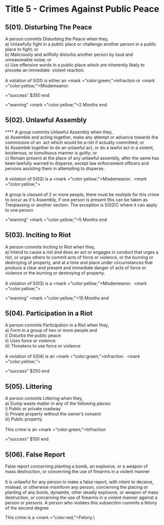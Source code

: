 # Title 5 - Crimes Against Public Peace

## 5(01).‌ ‌Disturbing‌ ‌The‌ ‌Peace‌ ‌

A‌ ‌person‌ ‌commits‌ ‌Disturbing‌ ‌the‌ ‌Peace‌ ‌when‌ ‌they,‌\
&#x20;    a) Unlawfully‌ ‌fight‌ ‌in‌ ‌a‌ ‌‌public‌‌ ‌place‌ ‌or‌ ‌challenge‌ ‌another‌ ‌person‌ ‌in‌ ‌a‌ ‌‌public‌‌ ‌place‌ ‌to‌ ‌fight;‌ ‌or‌\
&#x20;    b) Maliciously‌ ‌and‌ ‌willfully‌ ‌disturbs‌ ‌another‌ ‌person‌ ‌by‌ ‌loud‌ ‌and‌ ‌unreasonable‌ ‌noise;‌ ‌or‌\
&#x20;    c) Use‌ ‌offensive‌ ‌words‌ ‌in‌ ‌a‌ ‌‌public‌‌ ‌place‌ ‌which‌ ‌are‌ ‌inherently‌ ‌likely‌ ‌to‌ ‌provoke‌ ‌an‌ ‌immediate‌ ‌           violent‌ ‌reaction.‌\
\
A‌ ‌violation‌ ‌of‌ ‌5(01)‌ ‌is‌ ‌either an <mark ="color:green;">infraction</mark> or <mark ="color:yellow;">Misdemeanor</mark>.‌ ‌

  ="success" 
$350
 end 

  ="warning" 
<mark ="color:yellow;">2 Months</mark>
 end 

## 5(02).‌ ‌Unlawful‌ ‌Assembly‌

&#x20;**** A‌ ‌‌group‌ ‌‌commits‌ ‌Unlawful‌ ‌Assembly‌ ‌when‌ ‌they,‌\
&#x20;    a) Assemble‌ ‌and‌ ‌acting‌ ‌together,‌ ‌make‌ ‌any‌ ‌attempt‌ ‌or‌ ‌advance‌ ‌towards‌ ‌the‌ ‌commission‌ ‌of‌ ‌an‌ ‌ act‌ ‌which‌ ‌would‌ ‌be‌ ‌a‌ ‌riot‌ ‌if‌ ‌actually‌ ‌committed;‌ ‌or‌\
&#x20;    b) Assemble‌ ‌together‌ ‌to‌ ‌do‌ ‌an‌ ‌unlawful‌ ‌act,‌ ‌or‌ ‌do‌ ‌a‌ ‌lawful‌ ‌act‌ ‌in‌ ‌a‌ ‌violent,‌ ‌boisterous,‌ ‌or‌ ‌tumultuous‌ ‌manner‌ ‌is‌ ‌guilty;‌ ‌or‌\
&#x20;    c) Remain‌ ‌present‌ ‌at‌ ‌the‌ ‌place‌ ‌of‌ ‌any‌ ‌unlawful‌ ‌assembly,‌ ‌after‌ ‌the‌ ‌same‌ ‌has‌ ‌been‌ ‌lawfully‌ ‌warned‌ ‌to‌ ‌disperse,‌ ‌except‌ ‌law‌ ‌enforcement‌ ‌officers‌ ‌and‌ ‌persons‌ ‌assisting‌ ‌them‌ ‌in‌ ‌attempting‌ ‌to‌ ‌disperse.‌\
\
A violation of 5(02) is a <mark ="color:yellow;">Misdemeanor‌‌</mark>.‌ ‌ <mark ="color:yellow;"></mark> \
\
A‌ ‌group‌ ‌is‌ ‌classed‌ ‌of‌ ‌2‌ ‌or‌ ‌more‌ ‌people,‌ ‌there‌ ‌must‌ ‌be‌ ‌multiple‌ ‌for‌ ‌this‌ ‌crime‌ ‌to‌ ‌occur‌ ‌as‌ ‌it's ‌Assembly,‌ ‌if‌ ‌one‌ ‌person‌ ‌is‌ ‌present‌ ‌this‌ ‌can‌ ‌be‌ ‌taken‌ ‌as‌ ‌Trespassing‌ ‌or‌ ‌another‌ ‌section.‌ ‌The ‌exception‌ ‌is‌ ‌5(02)C‌ ‌where‌ ‌it‌ ‌can‌ ‌apply‌ ‌to‌ ‌one‌ ‌person

  ="warning" 
<mark ="color:yellow;">5 Months</mark>
 end 

## 5(03).‌ ‌Inciting‌ ‌to‌ ‌Riot‌ ‌

A‌ ‌person‌ ‌commits‌ ‌Inciting‌ ‌to‌ ‌Riot‌ ‌when‌ ‌they,‌\
&#x20;    a) Intend‌ ‌to‌ ‌cause‌ ‌a‌ ‌riot‌ ‌and‌ ‌does‌ ‌an‌ ‌act‌ ‌or‌ ‌engages‌ ‌in‌ ‌conduct‌ ‌that‌ ‌urges‌ ‌a‌ ‌riot,‌ ‌or‌ ‌urges‌ ‌others‌ ‌to‌ ‌commit‌ ‌acts‌ ‌of‌ ‌force‌ ‌or‌ ‌violence,‌ ‌or‌ ‌the‌ ‌burning‌ ‌or‌ ‌destroying‌ ‌of‌ ‌‌property‌,‌ ‌and‌ ‌at‌ ‌a‌ ‌time‌ ‌and‌ ‌place‌ ‌under‌ ‌circumstances‌ ‌that‌ ‌produce‌ ‌a‌ ‌clear‌ ‌and‌ ‌present‌ ‌and‌ ‌immediate‌ ‌danger‌ ‌of‌ ‌acts‌ ‌of‌ ‌force‌ ‌or‌ ‌violence‌ ‌or‌ ‌the‌ ‌burning‌ ‌or‌ ‌destroying‌ ‌of‌ ‌‌property‌.‌\
\
A violation of 5(03) is a <mark ="color:yellow;">Misdemeanor‌‌</mark>.‌ ‌ <mark ="color:yellow;"></mark>&#x20;

  ="warning" 
<mark ="color:yellow;">10 Months</mark>
 end 

## 5(04).‌ ‌Participation‌ ‌in‌ ‌a‌ ‌Riot‌

A‌ ‌person‌ ‌commits‌ ‌Participation‌ ‌in‌ ‌a‌ ‌Riot‌ ‌when‌ ‌they,‌\
&#x20;    a) Form‌ ‌in‌ ‌a‌ ‌group‌ ‌of‌ ‌two‌ ‌or‌ ‌more‌ ‌people‌ ‌and‌ ‌\
&#x20;         i) Disturbs‌ ‌the‌ ‌public‌ ‌peace‌\
&#x20;        ii) Uses‌ ‌force‌ ‌or‌ ‌violence‌\
&#x20;       iii) Threatens‌ ‌to‌ ‌use‌ ‌force‌ ‌or‌ ‌violence‌\
\
A violation of 5(04) is an <mark ="color:green;">infraction</mark>.‌ ‌ <mark ="color:yellow;"></mark>&#x20;

  ="success" 
$250
 end 

## 5(05).‌ ‌Littering

A‌ ‌person‌ ‌commits‌ ‌Littering‌ ‌when‌ ‌they,‌\
&#x20;    a) Dump‌ ‌‌waste‌ ‌matter‌‌ ‌in‌ ‌any‌ ‌of‌ ‌the‌ ‌following‌ ‌places:‌\
&#x20;         i) Public‌ ‌or‌ ‌private‌ ‌‌roadway‌\
&#x20;        ii) Private‌ ‌‌property‌‌ ‌without‌ ‌the‌ ‌owner’s‌ ‌consent\
&#x20;       iii) Public‌ ‌‌property‌\
\
This‌ ‌crime‌ ‌is‌ ‌an‌ ‌‌<mark ="color:green;">Infraction‌</mark>

  ="success" 
$150
 end 

## 5(06).‌ ‌False Report

False report concerning planting a bomb, an explosive, or a weapon of mass destruction, or concerning the use of firearms in a violent manner\
\
It is unlawful for any person to make a false report, with intent to deceive, mislead, or otherwise misinform any person, concerning the placing or planting of any bomb, dynamite, other deadly explosive, or weapon of mass destruction, or concerning the use of firearms in a violent manner against a person or persons. A person who violates this subsection commits a felony of the second degree.

This crime is a <mark ="color:red;">Felony</mark>.\
